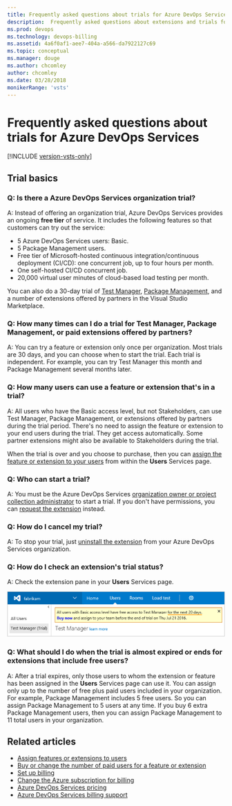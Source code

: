 ```yaml
---
title: Frequently asked questions about trials for Azure DevOps Services
description:  Frequently asked questions about extensions and trials for Azure DevOps Services, including number of allowed users, get status, and how to cancel 
ms.prod: devops
ms.technology: devops-billing
ms.assetid: 4a6f0af1-aee7-404a-a566-da7922127c69
ms.topic: conceptual
ms.manager: douge
ms.author: chcomley
author: chcomley
ms.date: 03/28/2018
monikerRange: 'vsts'
---
```



# Frequently asked questions about trials for Azure DevOps Services

[!INCLUDE [version-vsts-only](../../_shared/version-vsts-only.md)]

<a name="organization-trial"></a>

## Trial basics

### Q: Is there a Azure DevOps Services organization trial?

A: Instead of offering an organization trial, Azure DevOps Services provides an ongoing **free tier** of service. It includes the following features so that customers can try out the service: 
* 5 Azure DevOps Services users: Basic. 
* 5 Package Management users.
* Free tier of Microsoft-hosted continuous integration/continuous deployment (CI/CD): one concurrent job, up to four hours per month. 
* One self-hosted CI/CD concurrent job. 
* 20,000 virtual user minutes of cloud-based load testing per month.  

You can also do a 30-day trial of [Test Manager](https://marketplace.visualstudio.com/items/ms.vss-testmanager-web), [Package Management](https://marketplace.visualstudio.com/items?itemName=ms.feed), and a number of extensions offered by 
partners in the Visual Studio Marketplace.  

### Q: How many times can I do a trial for Test Manager, Package Management, or paid extensions offered by partners?

A:  You can try a feature or extension only once per organization. Most trials are 30 days, and you can choose when to start the trial. Each trial is independent. For example, you can try Test Manager this month and Package Management several months later.

### Q: How many users can use a feature or extension that's in a trial?

A:  All users who have the Basic access level, but not Stakeholders, can use Test Manager, Package Management, or extensions offered by partners during the trial period. There's no need to assign the feature or extension to your end users during the trial. They get access automatically. Some partner extensions might also be available to Stakeholders during the trial.

When the trial is over and you choose to purchase, then you can [assign the feature or extension to your users](../../marketplace/assign-paid-extensions.md) from within the **Users** Services page. 

### Q: Who can start a trial?

A: You must be the Azure DevOps Services [organization owner or project collection administrator](vsts-billing-faq.md#find-owner) to start a trial. If you don't have permissions, you can [request the extension](../../marketplace/request-vsts-extension.md) instead.

### Q: How do I cancel my trial?

A: To stop your trial, just [uninstall the extension](../../marketplace/uninstall-disable-vsts-extensions.md) from your Azure DevOps Services organization.

<a name="check-trial"></a>

### Q: How do I check an extension's trial status?

A: Check the extension pane in your **Users** Services page.

![Check extension trial](_img/try-additional-features/check-extension-trial-updated-ui.png)

### Q:	What should I do when the trial is almost expired or ends for extensions that include free users?

A: After a trial expires, only those users to whom the extension or feature has been assigned in the **Users** Services page can use it. You can assign only up to the number of free plus paid users included in your organization. For example, Package Management includes 5 free users. So you can assign Package Management to 5 users at any time. If you buy 6 extra Package Management users, then you can assign Package Management to 11 total users in your organization.

## Related articles

- [Assign features or extensions to users](../../marketplace/assign-paid-extensions.md)
- [Buy or change the number of paid users for a feature or extension](../billing/change-number-paid-extension-users.md)
- [Set up billing](set-up-billing-for-your-organization-vs.md)
- [Change the Azure subscription for billing](change-azure-subscription.md)
- [Azure DevOps Services pricing](https://azure.microsoft.com/pricing/details/visual-studio-team-services/)
- [Azure DevOps Services billing support](https://visualstudio.microsoft.com/team-services/support/)